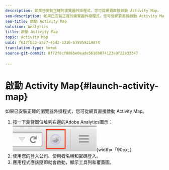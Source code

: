 ```yaml
---
description: 如果已安裝正確的瀏覽器外掛程式，您可從網頁直接啟動 Activity Map。
seo-description: 如果已安裝正確的瀏覽器外掛程式，您可從網頁直接啟動 Activity Map。
seo-title: 啟動 Activity Map
solution: Analytics
title: 啟動 Activity Map
topic: Activity Map
uuid: f617fbc3-a577-4bd2-a316-578959219874
translation-type: tm+mt
source-git-commit: 8f72f8cf086be0eade5616b074123a9f22e33347

---
```



# 啟動 Activity Map{#launch-activity-map}

如果已安裝正確的瀏覽器外掛程式，您可從網頁直接啟動 Activity Map。

1. 按一下瀏覽器位址列右邊的Adobe Analytics圖示：\
   ![](assets/an_icon.png){width=「90px」}
1. 使用您的登入公司、使用者名稱和密碼登入。
1. 應用程式應該隨即就會啟動，顯示工具列和覆蓋圖。

